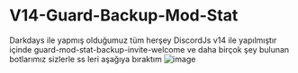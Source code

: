 # V14-Guard-Backup-Mod-Stat
Darkdays ile yapmış olduğumuz tüm herşey DiscordJs v14 ile yapılmıştır içinde guard-mod-stat-backup-invite-welcome ve daha birçok şey bulunan botlarımız sizlerle ss leri aşağıya bıraktım
![image](https://github.com/purpleorpurple/V14-Guard-Backup-Mod-Stat/assets/125148735/5fec343a-277d-47b2-9a61-16bf65545718)

